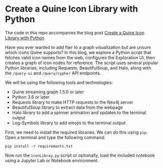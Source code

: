 # Create a Quine Icon Library with Python

The code in this repo accompanies the blog post [Create a Quine Icon Library with Python](#)

Have you ever wanted to add flair to a graph visualization but are unsure which icons Quine supports? In this blog, we explore a Python script that fetches valid icon names from the web, configures the Exploration UI, then creates a graph of icon nodes for reference. The script uses several popular Python libraries, including Requests, BeautifulSoup, and Halo, along with the `/query-ui` and `/query/cypher` API endpoints.

We will be using the following tools and technologies:

* Quine streaming graph 1.5.0 or later
* Python 3.6 or later
* Requests library to make HTTP requests to the Neo4j server
* BeautifulSoup library to extract data from the webpage
* Halo library to add a spinner animation and updates to the terminal output
* Log-Symbols library to add emojis to the terminal output

First, we need to install the required libraries. We can do this using `pip`. Open a terminal and type the following command:

```
pip install -r requirements.txt
```

Now run the `iconLibray.py` script or optionally, load the included notebook using a Jupyter Lab or Notebook environment.
